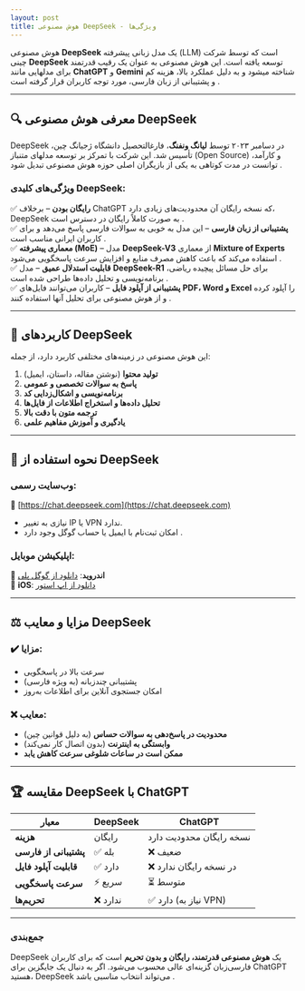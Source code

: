 ```yaml
---
layout: post
title: هوش مصنوعی DeepSeek - ویژگی‌ها
---
```


هوش مصنوعی **DeepSeek** یک مدل زبانی پیشرفته (LLM) است که توسط شرکت چینی **DeepSeek** توسعه یافته است. این هوش مصنوعی به عنوان یک رقیب قدرتمند برای مدلهایی مانند **ChatGPT** و **Gemini** شناخته میشود و به دلیل عملکرد بالا، هزینه کم و پشتیبانی از زبان فارسی، مورد توجه کاربران قرار گرفته است .

---

## 🔍 **معرفی هوش مصنوعی DeepSeek**
DeepSeek در دسامبر ۲۰۲۳ توسط **لیانگ ونفنگ**، فارغالتحصیل دانشگاه ژجیانگ چین، تأسیس شد. این شرکت با تمرکز بر توسعه مدلهای متنباز (Open Source) و کارآمد، توانست در مدت کوتاهی به یکی از بازیگران اصلی حوزه هوش مصنوعی تبدیل شود .

### **ویژگی‌های کلیدی DeepSeek**:
✅ **رایگان بودن** – برخلاف ChatGPT که نسخه رایگان آن محدودیت‌های زیادی دارد، DeepSeek به صورت کاملاً رایگان در دسترس است .  
✅ **پشتیبانی از زبان فارسی** – این مدل به خوبی به سوالات فارسی پاسخ می‌دهد و برای کاربران ایرانی مناسب است .  
✅ **معماری پیشرفته (MoE)** – مدل **DeepSeek-V3** از معماری **Mixture of Experts** استفاده می‌کند که باعث کاهش مصرف منابع و افزایش سرعت پاسخگویی می‌شود .  
✅ **قابلیت استدلال عمیق** – مدل **DeepSeek-R1** برای حل مسائل پیچیده ریاضی، برنامه‌نویسی و تحلیل داده‌ها طراحی شده است .  
✅ **پشتیبانی از آپلود فایل** – کاربران می‌توانند فایل‌های **PDF، Word و Excel** را آپلود کرده و از هوش مصنوعی برای تحلیل آنها استفاده کنند .  

---

## 🚀 **کاربردهای DeepSeek**
این هوش مصنوعی در زمینه‌های مختلفی کاربرد دارد، از جمله:
1. **تولید محتوا** (نوشتن مقاله، داستان، ایمیل)   
2. **پاسخ به سوالات تخصصی و عمومی**   
3. **برنامه‌نویسی و اشکال‌زدایی کد**   
4. **تحلیل داده‌ها و استخراج اطلاعات از فایل‌ها**   
5. **ترجمه متون با دقت بالا**   
6. **یادگیری و آموزش مفاهیم علمی**   

---

## 📱 **نحوه استفاده از DeepSeek**
### **وب‌سایت رسمی**:  
🔗 [https://chat.deepseek.com](https://chat.deepseek.com)  
- نیازی به تغییر IP یا VPN ندارد.  
- امکان ثبت‌نام با ایمیل یا حساب گوگل وجود دارد .  

### **اپلیکیشن موبایل**:  
📱 **اندروید**: [دانلود از گوگل پلی](https://play.google.com/store/apps/details?id=com.deepseek.chat)   
🍏 **iOS**: [دانلود از اپ استور](https://apps.apple.com/us/app/deepseek-ai-assistant/id6737597349)   

---

## ⚖️ **مزایا و معایب DeepSeek**
### ✔️ **مزایا**:
- سرعت بالا در پاسخگویی  
- پشتیبانی چندزبانه (به ویژه فارسی)  
- امکان جستجوی آنلاین برای اطلاعات به‌روز   

### ❌ **معایب**:
- **محدودیت در پاسخ‌دهی به سوالات حساس** (به دلیل قوانین چین)   
- **وابستگی به اینترنت** (بدون اتصال کار نمی‌کند)   
- **ممکن است در ساعات شلوغی سرعت کاهش یابد**   

---

## 🏆 **مقایسه DeepSeek با ChatGPT**
| معیار | **DeepSeek** | **ChatGPT** |
|--------|------------|------------|
| **هزینه** | رایگان | نسخه رایگان محدودیت دارد |
| **پشتیبانی از فارسی** | ✅ بله | ❌ ضعیف |
| **قابلیت آپلود فایل** | ✅ دارد | ❌ در نسخه رایگان ندارد |
| **سرعت پاسخگویی** | ⚡ سریع | ⏳ متوسط |
| **تحریم‌ها** | ❌ ندارد | ✅ دارد (نیاز به VPN) |

---

### **جمع‌بندی**  
DeepSeek یک **هوش مصنوعی قدرتمند، رایگان و بدون تحریم** است که برای کاربران فارسی‌زبان گزینه‌ای عالی محسوب می‌شود. اگر به دنبال یک جایگزین برای ChatGPT هستید، DeepSeek می‌تواند انتخاب مناسبی باشد .  
